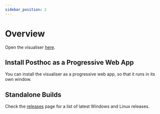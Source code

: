 ```yaml
---
sidebar_position: 2
---
```


# Overview

Open the visualiser [here](https://path-visualiser.github.io/app/).

## Install Posthoc as a Progressive Web App

You can install the visualiser as a progressive web app, so that it runs in its own window.

## Standalone Builds

Check the [releases](https://github.com/path-visualiser/app/releases) page for a list of latest Windows and Linux releases.

